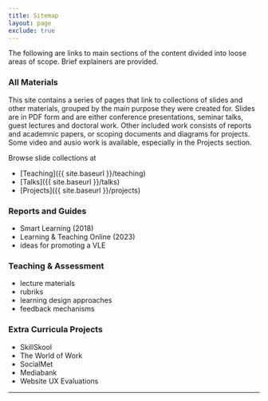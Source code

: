 ```yaml
---
title: Sitemap
layout: page
exclude: true
---
```





The following are links to main sections of the content divided into loose areas of scope. Brief explainers are provided. 

### All Materials
This site contains a series of pages that link to collections of slides and other materials, grouped by the main purpose they were created for. Slides are in PDF form and are either conference presentations, seminar talks, guest lectures and doctoral work. Other included work consists of reports and academnic papers, or scoping documents and diagrams for projects. Some video and ausio work is available, especially in the Projects section. 

Browse slide collections at

 - [Teaching]({{ site.baseurl }}/teaching)  
 - [Talks]({{ site.baseurl }}/talks)
 - [Projects]({{ site.baseurl }}/projects)


### Reports and Guides

- Smart Learning (2018)
- Learning & Teaching Online (2023)
- ideas for promoting a VLE


### Teaching & Assessment 

- lecture materials
- rubriks
- learning design approaches
- feedback mechanisms 

### Extra Curricula Projects

- SkillSkool
- The World of Work
- SocialMet
- Mediabank
- Website UX Evaluations






---